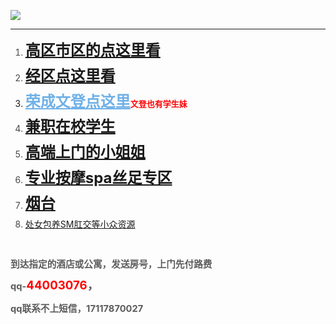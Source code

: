<p title="3434"><img _moz_resizing="false" src="http://wh8888888888.houpan168.com/upload/tid/445/4d55815bc81907a39de80b0ff792c484.png"><br></p><hr id="null"><ol><li class="" style="margin-bottom: 0pt; margin-top: 0pt; color: rgb(73, 73, 73); line-height: 1.7; list-style-type: decimal;"><strong style="color: rgb(112, 177, 231);"><font size="5"><a href="http://wh88888888888888888.qqweipan.com/?t/438.html" target="_self" title="3434">高区市区的点这里看</a></font></strong></li><li class="" style="margin-bottom: 0pt; margin-top: 0pt; color: rgb(73, 73, 73); line-height: 1.7; list-style-type: decimal;"><strong style="color: rgb(112, 177, 231);"><font size="5"><a href="http://wh88888888888888888.qqweipan.com/?t/441.html" target="_self" title="erer" class="">经区点这里看</a></font></strong></li><li class="" style="margin-bottom: 0pt; margin-top: 0pt; line-height: 1.7; list-style-type: decimal;"><strong style=""><a href="http://wh88888888888888888.qqweipan.com/?t/431.html" target="_self" title="45455" class="" style="color: rgb(112, 177, 231); font-size: x-large;">荣成文登点这里</a><font size="2" style="" color="#ff0000">文登也有学生妹</font></strong></li><li class="" style="margin-bottom: 0pt; margin-top: 0pt; color: rgb(73, 73, 73); line-height: 1.7; list-style-type: decimal;"><strong style="color: rgb(112, 177, 231);"><font size="5"><a href="http://wh88888888888888888.qqweipan.com/?t/416.html" target="_self" title="3434" class="">兼职在校学生</a></font></strong></li><li class="" style="margin-bottom: 0pt; margin-top: 0pt; color: rgb(73, 73, 73); line-height: 1.7; list-style-type: decimal;"><strong style="color: rgb(112, 177, 231);"><font size="5"><a href="https://weihaimp4.oss-cn-qingdao.aliyuncs.com/%E9%AB%98%E7%AB%AF%E5%AD%A6%E5%A6%B9-20200901.pdf" target="_self" title="4545">高端上门的小姐姐</a></font></strong></li><li class="" style="margin-bottom: 0pt; margin-top: 0pt; color: rgb(73, 73, 73); line-height: 1.7; list-style-type: decimal;"><strong style="color: rgb(112, 177, 231);"><font size="5" style="color: rgb(112, 177, 231);"><a href="http://wh88888888888888888.qqweipan.com/?t/430.html" target="_self" title="err" class="">专业按摩spa丝足专区</a></font></strong></li><li class="" style="margin-bottom: 0pt; margin-top: 0pt; color: rgb(73, 73, 73); line-height: 1.7; list-style-type: decimal;"><strong style="color: rgb(112, 177, 231);"><font size="5"><a href="http://wh88888888888888888.qqweipan.com/?t/443.html" target="_self" title="erer" class="">烟台</a></font></strong></li><li class="" style="margin-bottom: 0pt; margin-top: 0pt; color: rgb(73, 73, 73); line-height: 1.7; list-style-type: decimal;"><strong style="color: rgb(112, 177, 231);"><a href="http://wh88888888888888888.qqweipan.com/?t/503.html" target="_self" title="344" style="font-weight: 400;" class="">处女包养SM肛交等小众资源</a><br></strong></li></ol><font color="#70b1e7"><b><br></b></font><p></p><p line="lvDB" linespacing="115" class="ql-long-40235050" style="margin-top: 0pt; margin-bottom: 0pt; line-height: 16.8667px; font-size: 11pt; color: rgb(73, 73, 73);"><strong class="ql-author-40235050 ql-font-microsoftyahei" style="color: rgb(92, 92, 92); font-family: " microsoft="" yahei",="" 微软雅黑,="" sans-serif;"="">到达指定的酒店或公寓，</strong><strong class="ql-author-40235050 ql-font-microsoftyahei" microsoft="" yahei",="" 微软雅黑,="" sans-serif;"="" style="color: rgb(92, 92, 92); font-size: 11pt;">发送房号，上门先付路费</strong></p><p line="lvDB" linespacing="115" class="ql-long-40235050" style="margin-top: 0pt; margin-bottom: 0pt; line-height: 16.8667px; font-size: 11pt; color: rgb(73, 73, 73);"><strong class="ql-author-40235050 ql-font-microsoftyahei" style="color: rgb(92, 92, 92); font-family: " microsoft="" yahei",="" 微软雅黑,="" sans-serif;"=""><br></strong></p><p line="lvDB" linespacing="115" class="ql-long-40235050" style="margin-top: 0pt; margin-bottom: 0pt; line-height: 16.8667px; font-size: 11pt; color: rgb(73, 73, 73);"><strong class="ql-author-40235050 ql-font-microsoftyahei" style="color: rgb(92, 92, 92); font-family: " microsoft="" yahei",="" 微软雅黑,="" sans-serif;"="">qq-</strong><strong class="ql-author-40235050 ql-font-microsoftyahei ql-size-14" style="color: rgb(255, 0, 0); font-size: 14pt; font-family: " microsoft="" yahei",="" 微软雅黑,="" sans-serif;"="">44003076</strong><strong class="ql-author-40235050 ql-font-microsoftyahei ql-size-14" style="color: rgb(92, 92, 92); font-size: 14pt; font-family: " microsoft="" yahei",="" 微软雅黑,="" sans-serif;"="">，</strong></p><p line="lvDB" linespacing="115" class="ql-long-40235050" style="margin-top: 0pt; margin-bottom: 0pt; line-height: 18.4px;"><br></p><p line="lvDB" linespacing="115" class="ql-long-40235050" style="margin-top: 0pt; margin-bottom: 0pt; line-height: 18.4px;"><strong class="ql-author-40235050 ql-font-microsoftyahei" microsoft="" yahei",="" 微软雅黑,="" sans-serif;"="" style="color: rgb(92, 92, 92); font-size: 11pt;">qq联系不上短信，17117870027</strong></p><p line="lvDB" linespacing="115" class="ql-long-40235050" style="margin-top: 0pt; margin-bottom: 0pt; line-height: 18.4px;"><span style="font-size: 12pt;"><br></span></p><p line="lvDB" linespacing="115" class="ql-long-40235050" style="margin-top: 0pt; margin-bottom: 0pt; line-height: 18.4px;"><br></p><br>

